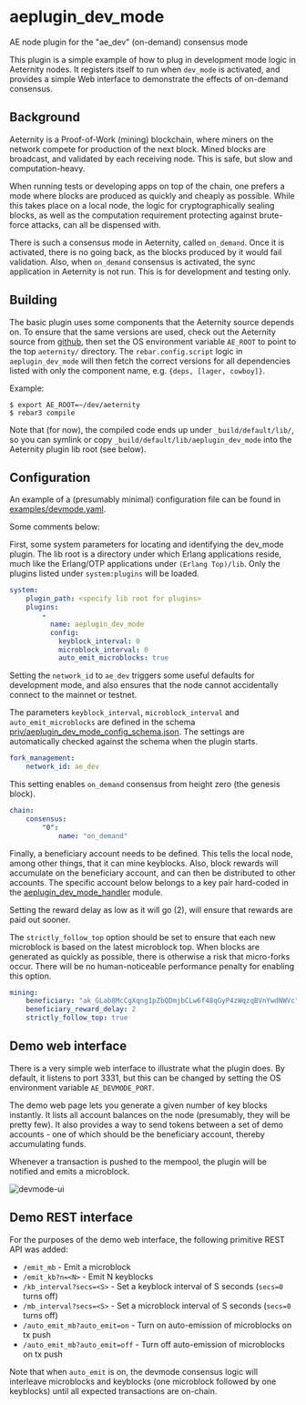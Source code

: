 # aeplugin_dev_mode
AE node plugin for the "ae_dev" (on-demand) consensus mode

This plugin is a simple example of how to plug in development mode logic
in Aeternity nodes. It registers itself to run when `dev_mode` is activated,
and provides a simple Web interface to demonstrate the effects of on-demand
consensus.

## Background

Aeternity is a Proof-of-Work (mining) blockchain, where miners on the network
compete for production of the next block. Mined blocks are broadcast, and
validated by each receiving node. This is safe, but slow and computation-heavy.

When running tests or developing apps on top of the chain, one prefers a mode
where blocks are produced as quickly and cheaply as possible. While this takes
place on a local node, the logic for cryptographically sealing blocks, as well
as the computation requirement protecting against brute-force attacks, can all
be dispensed with.

There is such a consensus mode in Aeternity, called `on_demand`. Once it is
activated, there is no going back, as the blocks produced by it would fail
validation. Also, when `on_demand` consensus is activated, the sync application
in Aeternity is not run. This is for development and testing only.

## Building

The basic plugin uses some components that the Aeternity source depends on.
To ensure that the same versions are used, check out the Aeternity source
from [github](https://github.com/aeternity/aeternity), then set the OS
environment variable `AE_ROOT` to point to the top `aeternity/` directory.
The `rebar.config.script` logic in `aeplugin_dev_mode` will then fetch
the correct versions for all dependencies listed with only the component
name, e.g. `{deps, [lager, cowboy]}`.

Example:
```
$ export AE_ROOT=~/dev/aeternity
$ rebar3 compile
```

Note that (for now), the compiled code ends up under `_build/default/lib/`,
so you can symlink or copy `_build/default/lib/aeplugin_dev_mode` into the
Aeternity plugin lib root (see below).

## Configuration

An example of a (presumably minimal) configuration file can be found in
[examples/devmode.yaml](examples/devmode.yaml).

Some comments below:

First, some system parameters for locating and identifying the dev_mode
plugin. The lib root is a directory under which Erlang applications reside,
much like the Erlang/OTP applications under `(Erlang Top)/lib`.
Only the plugins listed under `system:plugins` will be loaded.

```yaml
system:
    plugin_path: <specify lib root for plugins>
    plugins:
        -
          name: aeplugin_dev_mode
          config:
            keyblock_interval: 0
            microblock_interval: 0
            auto_emit_microblocks: true
```

Setting the `network_id` to `ae_dev` triggers some useful defaults for
development mode, and also ensures that the node cannot accidentally connect
to the mainnet or testnet.

The parameters `keyblock_interval`, `microblock_interval` and `auto_emit_microblocks`
are defined in the schema [priv/aeplugin_dev_mode_config_schema.json](priv/aeplugin_dev_mode_config_schema.json). The settings are automatically checked against the schema when the plugin starts.

```yaml
fork_management:
    network_id: ae_dev
```

This setting enables `on_demand` consensus from height zero (the genesis block).
```yaml
chain:
    consensus:
        "0":
            name: "on_demand"
```

Finally, a beneficiary account needs to be defined. This tells the local node,
among other things, that it can mine keyblocks. Also, block rewards will
accumulate on the beneficiary account, and can then be distributed to other
accounts. The specific account below belongs to a key pair hard-coded in
the [aeplugin_dev_mode_handler](src/aeplugin_dev_mode_handler.erl) module.

Setting the reward delay as low as it will go (2), will ensure that rewards
are paid out sooner.

The `strictly_follow_top` option should be set to ensure that each new
microblock is based on the latest microblock top. When blocks are generated
as quickly as possible, there is otherwise a risk that micro-forks occur.
There will be no human-noticeable performance penalty for enabling this option.

```yaml
mining:
    beneficiary: "ak_GLab8McCgXqng1pZbQDmjbCLw6f48qGyP4zWqzqBVnYwdNWVc"
    beneficiary_reward_delay: 2
    strictly_follow_top: true
```

## Demo web interface

There is a very simple web interface to illustrate what the plugin does.
By default, it listens to port 3331, but this can be changed by setting
the OS environment variable `AE_DEVMODE_PORT`.

The demo web page lets you generate a given number of key blocks instantly.
It lists all account balances on the node (presumably, they will be pretty few).
It also provides a way to send tokens between a set of demo accounts - one of
which should be the beneficiary account, thereby accumulating funds.

Whenever a transaction is pushed to the mempool, the plugin will be notified
and emits a microblock.

![devmode-ui](https://user-images.githubusercontent.com/160216/132554293-36d90780-af3b-4967-b39b-adc49f4f9bf3.png)

## Demo REST interface

For the purposes of the demo web interface, the following primitive REST API was
added:

* `/emit_mb` - Emit a microblock
* `/emit_kb?n=<N>` - Emit N keyblocks
* `/kb_interval?secs=<S>` - Set a keyblock interval of S seconds (`secs=0` turns off)
* `/mb_interval?secs=<S>` - Set a microblock interval of S seconds (`secs=0` turns off)
* `/auto_emit_mb?auto_emit=on` - Turn on auto-emission of microblocks on tx push
* `/auto_emit_mb?auto_emit=off` - Turn off auto-emission of microblocks on tx push

Note that when `auto_emit` is on, the devmode consensus logic will interleave microblocks
and keyblocks (one microblock followed by one keyblocks) until all expected transactions
are on-chain.
